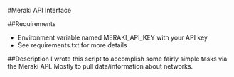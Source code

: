 #Meraki API Interface

##Requirements
* Environment variable named MERAKI_API_KEY with your API key
* See requirements.txt for more details

##Description
I wrote this script to accomplish some fairly simple tasks via the Meraki API. Mostly to pull data/information about networks.